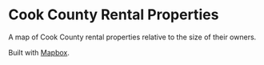 # Cook County Rental Properties
A map of Cook County rental properties relative to the size of their owners.

Built with [Mapbox](https://www.mapbox.com/).
